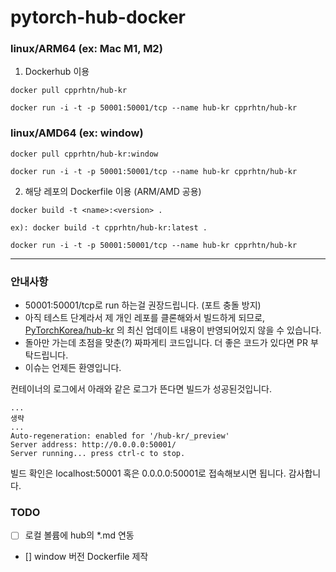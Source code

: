 # pytorch-hub-docker
### linux/ARM64 (ex: Mac M1, M2)

1. Dockerhub 이용
```
docker pull cpprhtn/hub-kr

docker run -i -t -p 50001:50001/tcp --name hub-kr cpprhtn/hub-kr
```

### linux/AMD64 (ex: window)
```
docker pull cpprhtn/hub-kr:window

docker run -i -t -p 50001:50001/tcp --name hub-kr cpprhtn/hub-kr
```

2. 해당 레포의 Dockerfile 이용 (ARM/AMD 공용)
```
docker build -t <name>:<version> .

ex): docker build -t cpprhtn/hub-kr:latest .

docker run -i -t -p 50001:50001/tcp --name hub-kr cpprhtn/hub-kr
```
--- 
### 안내사항
- 50001:50001/tcp로 run 하는걸 권장드립니다. (포트 충돌 방지)
- 아직 테스트 단계라서 제 개인 레포를 클론해와서 빌드하게 되므로, [PyTorchKorea/hub-kr](https://github.com/PyTorchKorea/hub-kr) 의 최신 업데이트 내용이 반영되어있지 않을 수 있습니다.
- 돌아만 가는데 초점을 맞춘(?) 짜파게티 코드입니다. 더 좋은 코드가 있다면 PR 부탁드립니다.
- 이슈는 언제든 환영입니다.

컨테이너의 로그에서 아래와 같은 로그가 뜬다면 빌드가 성공된것입니다.
```
...
생략
...
Auto-regeneration: enabled for '/hub-kr/_preview'
Server address: http://0.0.0.0:50001/
Server running... press ctrl-c to stop.
```

빌드 확인은 localhost:50001 혹은 0.0.0.0:50001로 접속해보시면 됩니다.
감사합니다.

### TODO
- [ ] 로컬 볼륨에 hub의 *.md 연동
- [] window 버전 Dockerfile 제작


